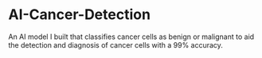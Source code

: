 # AI-Cancer-Detection

An AI model I built that classifies cancer cells as benign or malignant to aid the detection and diagnosis of cancer cells with a 99% accuracy.
